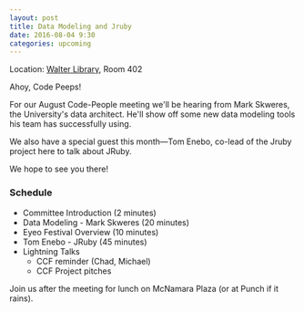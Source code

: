 ```yaml
---
layout: post
title: Data Modeling and Jruby
date: 2016-08-04 9:30
categories: upcoming
---
```


Location: [Walter Library](http://campusmaps.umn.edu/tc/map.php?building=042), Room 402

Ahoy, Code Peeps!

For our August Code-People meeting we'll be hearing from Mark Skweres, the
University's data architect. He'll show off some new data modeling tools his
team has successfully using.

We also have a special guest this month—Tom Enebo, co-lead of the Jruby project
here to talk about JRuby.

We hope to see you there!

### Schedule

- Committee Introduction (2 minutes)
- Data Modeling - Mark Skweres (20 minutes)
- Eyeo Festival Overview (10 minutes)
- Tom Enebo - JRuby (45 minutes)
- Lightning Talks
    - CCF reminder (Chad, Michael)
    - CCF Project pitches

Join us after the meeting for lunch on McNamara Plaza (or at Punch if it rains).
